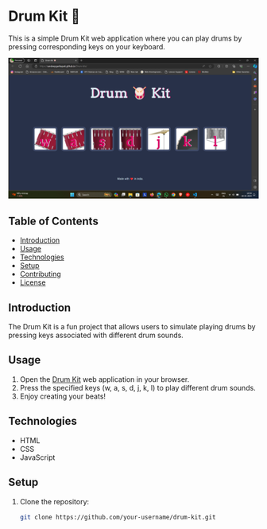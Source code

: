 # Drum Kit 🥁

This is a simple Drum Kit web application where you can play drums by pressing corresponding keys on your keyboard.

![Drum Kit](./screenshot.png)

## Table of Contents
- [Introduction](#introduction)
- [Usage](#usage)
- [Technologies](#technologies)
- [Setup](#setup)
- [Contributing](#contributing)
- [License](#license)

## Introduction

The Drum Kit is a fun project that allows users to simulate playing drums by pressing keys associated with different drum sounds.

## Usage

1. Open the [Drum Kit](#) web application in your browser.
2. Press the specified keys (w, a, s, d, j, k, l) to play different drum sounds.
3. Enjoy creating your beats!

## Technologies

- HTML
- CSS
- JavaScript

## Setup

1. Clone the repository:

   ```bash
   git clone https://github.com/your-username/drum-kit.git
   ```
